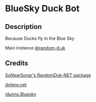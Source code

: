 # BlueSky Duck Bot

## Description
Because Ducks fly in the Blue Sky

Main instance [@random-d.uk](https://bsky.app/profile/random-d.uk)


## Credits

[SoNearSonar's RandomDuk-NET package](https://github.com/SoNearSonar/RandomDuk-NET)

[dotenv.net](https://github.com/bolorundurowb/dotenv.net) 

[idunno.Bluesky](https://github.com/blowdart/idunno.Bluesky)